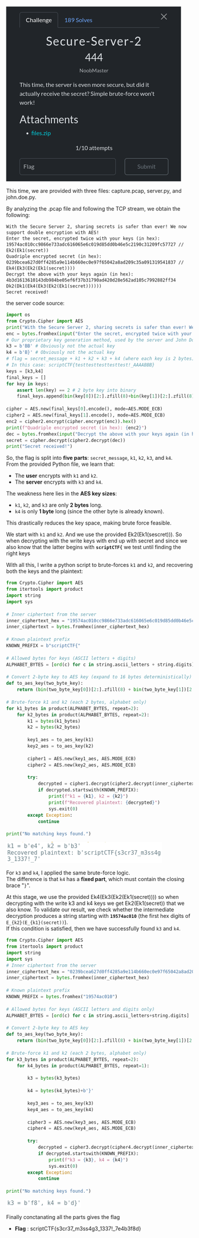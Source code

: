 ![image](./assets/secure-server-2.png)

This time, we are provided with three files: capture.pcap, server.py, and john.doe.py.

By analyzing the .pcap file and following the TCP stream, we obtain the following:

```
With the Secure Server 2, sharing secrets is safer than ever! We now support double encryption with AES!
Enter the secret, encrypted twice with your keys (in hex): 19574ac010cc9866e733adc616065e6c019d85dd0b46e5c2190c31209fc57727 // Ek2(Ek1(secret))
Quadriple encrypted secret (in hex): 0239bcea627d0ff4285a9e114b660ec0e97f65042a8ad209c35a091319541837 // Ek4(Ek3(Ek2(Ek1(secret))))
Decrypt the above with your keys again (in hex): 4b3d1613610143db984be05ef6f37b31790ad420d28e562ad105c7992882ff34 Dk2(Dk1(Ek4(Ek3(Ek2(Ek1(secret))))))
Secret received!

```
the server code source:

```python
import os
from Crypto.Cipher import AES
print("With the Secure Server 2, sharing secrets is safer than ever! We now support double encryption with AES!")
enc = bytes.fromhex(input("Enter the secret, encrypted twice with your keys (in hex): ").strip())
# Our proprietary key generation method, used by the server and John Doe himself!
k3 = b'BB' # Obviously not the actual key
k4 = b'B}' # Obviously not the actual key
# flag = secret_message + k1 + k2 + k3 + k4 (where each key is 2 bytes)
# In this case: scriptCTF{testtesttesttesttest!_AAAABBB}
keys = [k3,k4]
final_keys = []
for key in keys:
    assert len(key) == 2 # 2 byte key into binary
    final_keys.append(bin(key[0])[2:].zfill(8)+bin(key[1])[2:].zfill(8))

cipher = AES.new(final_keys[0].encode(), mode=AES.MODE_ECB)
cipher2 = AES.new(final_keys[1].encode(), mode=AES.MODE_ECB)
enc2 = cipher2.encrypt(cipher.encrypt(enc)).hex()
print(f"Quadriple encrypted secret (in hex): {enc2}")
dec = bytes.fromhex(input("Decrypt the above with your keys again (in hex): ").strip())
secret = cipher.decrypt(cipher2.decrypt(dec))
print("Secret received!")
```
So, the flag is split into **five parts**: `secret_message`, `k1`, `k2`, `k3`, and `k4`.  
From the provided Python file, we learn that:  
- The **user** encrypts with `k1` and `k2`.  
- The **server** encrypts with `k3` and `k4`.  

The weakness here lies in the **AES key sizes**:  
- `k1`, `k2`, and `k3` are only **2 bytes** long.  
- `k4` is only **1 byte** long (since the other byte is already known).  

This drastically reduces the key space, making brute force feasible.  

We start with `k1` and `k2`. And we use the provided Ek2(Ek1(sescret))). So when decrypting with the write keys with end up with secret and since we also know that the latter begins with **`scriptCTF{`** we test until finding the right keys

With all this, I write a python script to brute-forces `k1` and `k2`, and recovering both the keys and the plaintext:


```python
from Crypto.Cipher import AES
from itertools import product
import string
import sys

# Inner ciphertext from the server
inner_ciphertext_hex = "19574ac010cc9866e733adc616065e6c019d85dd0b46e5c2190c31209fc57727" # Ek2(Ek1(secret)))
inner_ciphertext = bytes.fromhex(inner_ciphertext_hex)

# Known plaintext prefix
KNOWN_PREFIX = b"scriptCTF{"

# Allowed bytes for keys (ASCII letters + digits)
ALPHABET_BYTES = [ord(c) for c in string.ascii_letters + string.digits]

# Convert 2-byte key to AES key (expand to 16 bytes deterministically)
def to_aes_key(two_byte_key):
    return (bin(two_byte_key[0])[2:].zfill(8) + bin(two_byte_key[1])[2:].zfill(8)).encode()

# Brute-force k1 and k2 (each 2 bytes, alphabet only)
for k1_bytes in product(ALPHABET_BYTES, repeat=2):
    for k2_bytes in product(ALPHABET_BYTES, repeat=2):
        k1 = bytes(k1_bytes)
        k2 = bytes(k2_bytes)

        key1_aes = to_aes_key(k1)
        key2_aes = to_aes_key(k2)

        cipher1 = AES.new(key1_aes, AES.MODE_ECB)
        cipher2 = AES.new(key2_aes, AES.MODE_ECB)

        try:
            decrypted = cipher1.decrypt(cipher2.decrypt(inner_ciphertext))
            if decrypted.startswith(KNOWN_PREFIX):
                print(f"k1 = {k1}, k2 = {k2}")
                print(f"Recovered plaintext: {decrypted}")
                sys.exit(0)
        except Exception:
            continue

print("No matching keys found.")

```
![image](./assets/r1.png)

For `k3` and `k4`, I applied the same brute-force logic.  
The difference is that `k4` has a **fixed part**, which must contain the closing brace "`}`".  

At this stage, we use the provided Ek4(Ek3(Ek2(Ek1(secret)))) so when decrypting with the write k3 and k4 keys we get Ek2(Ek1(secret)) that we also know. To validate our result, we check whether the intermediate decryption produces a string starting with **`19574ac010`** (the first hex digits of `E_{k2}(E_{k1}(secret))`).  
If this condition is satisfied, then we have successfully found `k3` and `k4`.

```python
from Crypto.Cipher import AES
from itertools import product
import string
import sys
# Inner ciphertext from the server
inner_ciphertext_hex = "0239bcea627d0ff4285a9e114b660ec0e97f65042a8ad209c35a091319541837"
inner_ciphertext = bytes.fromhex(inner_ciphertext_hex)

# Known plaintext prefix
KNOWN_PREFIX = bytes.fromhex("19574ac010")

# Allowed bytes for keys (ASCII letters and digits only)
ALPHABET_BYTES = [ord(c) for c in string.ascii_letters+string.digits]

# Convert 2-byte key to AES key
def to_aes_key(two_byte_key):
    return (bin(two_byte_key[0])[2:].zfill(8) + bin(two_byte_key[1])[2:].zfill(8)).encode()

# Brute-force k1 and k2 (each 2 bytes, alphabet only)
for k3_bytes in product(ALPHABET_BYTES, repeat=2):
    for k4_bytes in product(ALPHABET_BYTES, repeat=1):

        k3 = bytes(k3_bytes)

        k4 = bytes(k4_bytes)+b'}'

        key3_aes = to_aes_key(k3)
        key4_aes = to_aes_key(k4)

        cipher3 = AES.new(key3_aes, AES.MODE_ECB)
        cipher4 = AES.new(key4_aes, AES.MODE_ECB)

        try:
            decrypted = cipher3.decrypt(cipher4.decrypt(inner_ciphertext))
            if decrypted.startswith(KNOWN_PREFIX):
                print(f"k3 = {k3}, k4 = {k4}")
                sys.exit(0)
        except Exception:
            continue

print("No matching keys found.")

```
![image](./assets/r2.png)

Finally conctanating all the parts gives the flag 

- **Flag** : scriptCTF{s3cr37_m3ss4g3_1337!_7e4b3f8d}



